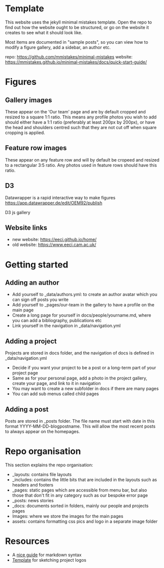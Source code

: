 # Template

This website uses the jekyll minimal mistakes template. Open the repo to find out how the website ought to be structured, or go on the website it creates to see what it should look like.

Most items are documented in "sample posts", so you can view how to modify a figure gallery, add a sidebar, an author etc.

repo: https://github.com/mmistakes/minimal-mistakes
website: https://mmistakes.github.io/minimal-mistakes/docs/quick-start-guide/

# Figures

## Gallery images

These appear on the 'Our team' page and are by default cropped and resized to a square 1:1 ratio. This means any profile photos you wish to add should either have a 1:1 ratio (preferably at least 200px by 200px), or have the head and shoulders centred such that they are not cut off when square cropping is applied.

## Feature row images

These appear on any feature row and will by default be cropeed and resized to a rectangular 3:5 ratio. Any photos used in feature rows should have this ratio.

## D3

Datawrapper is a rapid interactive way to make figures 
https://app.datawrapper.de/edit/OEM92/publish

D3 js gallery


## Website links

- new website: https://eeci.github.io/home/ 
- old website: https://www.eeci.cam.ac.uk/


# Getting started

## Adding an author

- Add yourself to _data/authors.yml: to create an author avatar which you can sign off posts you write
- Add yourself to _pages/our-team in the gallery to have a profile on the main page
- Create a long page for yourself in docs/people/yourname.md, where you can add a bibliography, publications etc
- Link yourself in the navigation in _data/navigation.yml

## Adding a project

Projects are stored in docs folder, and the navigation of docs is defined in _data/navigation.yml

- Decide if you want your project to be a post or a long-term part of your project page
- Same as for your personal page, add a photo in the project gallery, create your page, and link to it in navigation
- You may want to create a new subfolder in docs if there are many pages
- You can add sub menus called child pages

## Adding a post

Posts are stored in _posts folder. The file name must start with date in this format YYYY-MM-DD-blogpostname. This will allow the most recent posts to always appear on the homepages. 

# Repo organisation

This section explains the repo organisation:

* _layouts: contains file layouts
* _includes: contains the little bits that are included in the layouts such as headers and footers
* _pages: static pages which are accessible from menu bar, but also those that don't fit in any category such as our bespoke error page
* _posts: news stories
* _docs: documents sorted in folders, mainly our people and projects pages
* Images: where we store the images for the main pages
* assets: contains formatting css pics and logo in a separate image folder

# Resources

- A [nice guide](https://www.markdownguide.org/basic-syntax/) for markdown syntax
- [Template](https://www.dropbox.com/s/wtsrw2113jjeo2t/EECi%20website_logo%20sketcher.xlsx?dl=0) for sketching project logos
